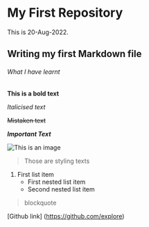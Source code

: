 # My First Repository
This is 20-Aug-2022. 
## Writing my first Markdown file
###### What I have learnt

**This is a bold text**

*Italicised text*

~~Mistaken text~~

***Important Text***

![This is an image](https://myoctocat.com/assets/images/base-octocat.svg)

> Those are styling texts 

1. First list item
   - First nested list item
    - Second nested list item

> blockquote 

[Github link] (https://github.com/explore)
